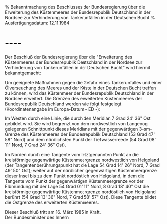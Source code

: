 % Bekanntmachung des Beschlusses der Bundesregierung über die Erweiterung des Küstenmeeres der Bundesrepublik Deutschland in der Nordsee zur Verhinderung von Tankerunfällen in der Deutschen Bucht
% Ausfertigungsdatum: 12.11.1984
 
# ----

Der Beschluß der Bundesregierung über die "Erweiterung des Küstenmeeres der Bundesrepublik Deutschland in der Nordsee zur Verhinderung von Tankerunfällen in der Deutschen Bucht" wird hiermit bekanntgemacht:

  
Um geeignete Maßnahmen gegen die Gefahr eines Tankerunfalles und einer Ölverseuchung des Meeres und der Küste in der Deutschen Bucht treffen zu können, wird das Küstenmeer der Bundesrepublik Deutschland in der Nordsee erweitert. Die Grenzen des erweiterten Küstenmeeres der Bundesrepublik Deutschland werden wie folgt festgelegt (Koordinatenangabe im Europa-Datum - ED -):

Im Westen durch eine Linie, die durch den Meridian 7 Grad 24' 36" Ost gebildet wird. Sie wird begrenzt von dem nordwestlich von Langeoog gelegenen Schnittpunkt dieses Meridians mit der gegenwärtigen 3-sm-Grenze des Küstenmeeres der Bundesrepublik Deutschland (53 Grad 47' 58" Nord) und dem nördlichsten Punkt der Tiefwasserreede (54 Grad 08' 11" Nord, 7 Grad 24' 36" Ost).

Im Norden durch eine Tangente vom letztgenannten Punkt an die kreisförmige gegenwärtige Küstenmeergrenze nordwestlich von Helgoland (der Tangentenberührungspunkt hat die Lage 54 Grad 14' 26" Nord, 7 Grad 49' 50" Ost); weiter auf der nördlichen gegenwärtigen Küstenmeergrenze dieser Insel bis zu dem Punkt nordöstlich von Helgoland, in dem die Tangente vom Punkt der gegenwärtigen Küstenmeergrenze vor der Elbmündung mit der Lage 54 Grad 01' 11" Nord, 8 Grad 18' 40" Ost die kreisförmige gegenwärtige Küstenmeergrenze nordöstlich von Helgoland berührt (54 Grad 13' 36" Nord, 7 Grad 58' 57" Ost). Diese Tangente bildet die Ostgrenze des erweiterten Küstenmeeres.

Dieser Beschluß tritt am 16. März 1985 in Kraft.   
Der Bundesminister des Innern
